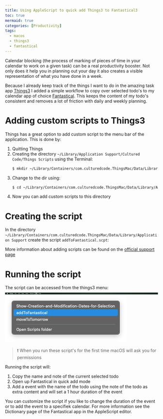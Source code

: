 ```yaml
---
title: Using AppleScript to quick add Things3 to Fantastical3
toc: true
mermaid: true
categories: [Productivity]
tags:
  - macos
  - things3
  - fantastical
---
```

Calendar blocking (the process of marking of pieces of time in your calendar to work on a given task) can be a real productivity booster. Not only does it help you in planning out your day it also creates a visible representation of what you have done in a week.

Because I already keep track of the things I want to do in the amazing task app [Things3](https://culturedcode.com/things/) I added a simple workflow to copy over selected todo's to my calendar app of choice [Fantastical](https://flexibits.com/fantastical). This keeps the content of my todo's consistent and removes a lot of friction with daily and weekly planning.

# Adding custom scripts to Things3
Things has a great option to add custom script to the menu bar of the application. This is done by:
1. Quitting Things
2. Creating the directory `~/Library/Application Support/Cultured Code/Things Scripts` using the Terminal:
    ```bash
    $ mkdir ~/Library/Containers/com.culturedcode.ThingsMac/Data/Library/Application\ Support/Cultured\ Code/Things\ Scripts
    ```
4. Change to the dir using:
    ```bash
    $ cd ~/Library/Containers/com.culturedcode.ThingsMac/Data/Library/Application\ Support/Cultured\ Code/Things\ Scripts  
    ```
3. Now you can add custom scripts to this directory

# Creating the script
In the directory `~/Library/Containers/com.culturedcode.ThingsMac/Data/Library/Application Support` create the script `addToFantastical.scpt`:
<script src="https://gist.github.com/KingOfSpades/ecd859929accf55ace562657551ae69a.js"></script>

More information about adding scripts can be found on the [official support page](https://culturedcode.com/things/support/articles/2803572/)

# Running the script
The script can be accessed from the things3 menu: \
![Menu Bar item](/assets/images/20210401000951.png) \
![Menu Bat item - context](/assets/images/20210401001002.png)

> ❗ When you run these script's for the first time macOS will ask you for permissions

Running the script will:
1. Copy the name and note of the current selected todo
2. Open up Fantastical in quick add mode
3. Add a event with the name of the todo using the note of the todo as extra content and will set a 1 hour duration of the event

You can customize the script if you like to change the duration of the event or to add the event to a specifiek calendar. For more information see the Dictionary page of the Fantastical app in the AppleScript editor.